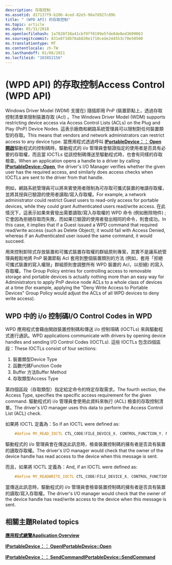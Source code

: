```yaml
---
description: 存取控制
ms.assetid: d17137f9-b206-4ced-82e5-96a7d927c89b
title: " (WPD API) 的存取控制"
ms.topic: article
ms.date: 05/31/2018
ms.openlocfilehash: 1a7820f38a41cbf9ff0199e5fde8de8ed3609063
ms.sourcegitcommit: 831e8f3db78ab820e1710cede244553c70e50500
ms.translationtype: MT
ms.contentlocale: zh-TW
ms.lasthandoff: 01/08/2021
ms.locfileid: "103852156"
---
```

# <a name="access-control-wpd-api"></a><span data-ttu-id="cceaf-103"> (WPD API) 的存取控制</span><span class="sxs-lookup"><span data-stu-id="cceaf-103">Access Control (WPD API)</span></span>

<span data-ttu-id="cceaf-104">Windows Driver Model (WDM) 支援在) 隨插即用 PnP (裝置節點上，透過存取控制清單來限制裝置存取 (Acl) 。</span><span class="sxs-lookup"><span data-stu-id="cceaf-104">The Windows Driver Model (WDM) supports restricting device access via Access Control Lists (ACLs) on the Plug and Play (PnP) Device Nodes.</span></span> <span data-ttu-id="cceaf-105">這表示廠商和網路系統管理員可以限制對任何裝置類型的存取。</span><span class="sxs-lookup"><span data-stu-id="cceaf-105">This means that vendors and network administrators can restrict access to any device type.</span></span> <span data-ttu-id="cceaf-106">當應用程式透過呼叫 [**IPortableDevice：： Open 開啟**](/windows/desktop/api/PortableDeviceApi/nf-portabledeviceapi-iportabledevice-open)驅動程式的控制碼時，驅動程式的 i/o 管理員會驗證指定的使用者是否具有必要的存取權，而且當 IOCTLs 從該控制碼傳送至驅動程式時，也會有同樣的存取檢查。</span><span class="sxs-lookup"><span data-stu-id="cceaf-106">When an application opens a handle to a driver by calling [**IPortableDevice::Open**](/windows/desktop/api/PortableDeviceApi/nf-portabledeviceapi-iportabledevice-open), the driver's I/O Manager verifies whether the given user has the required access, and similarly does access checks when IOCTLs are sent to the driver from that handle.</span></span>

<span data-ttu-id="cceaf-107">例如，網路系統管理員可以將來賓使用者限制為可存取可攜式裝置的唯讀存取權，並將其授與已驗證的使用者讀取/寫入存取權。</span><span class="sxs-lookup"><span data-stu-id="cceaf-107">For example, a network administrator could restrict Guest users to read-only access for portable devices, while they could grant Authenticated users read/write access.</span></span> <span data-ttu-id="cceaf-108">在此情況下，這表示如果來賓發出需要讀取/寫入存取權的 WPD 命令 (例如刪除物件) ;它會因為拒絕存取而失敗，而如果已驗證的使用者發出相同的命令，則會成功。</span><span class="sxs-lookup"><span data-stu-id="cceaf-108">In this case, it implies that if a Guest issued a WPD command that required read/write access (such as Delete Object); it would fail with Access Denied, whereas if an Authenticated user issued the same command, it would succeed.</span></span>

<span data-ttu-id="cceaf-109">用來控制卸除式存放裝置和可攜式裝置存取權的群組原則專案，其實不是讓系統管理員輕鬆地將 PnP 裝置節點 Acl 套用到整個裝置類別的方法 (例如，套用「拒絕可攜式裝置的寫入權限」群組原則會調整所有 WPD 裝置的 Acl，以拒絕) 的寫入存取權。</span><span class="sxs-lookup"><span data-stu-id="cceaf-109">The Group Policy entries for controlling access to removable storage and portable devices is actually nothing more than an easy way for Administrators to apply PnP device node ACLs to a whole class of devices at a time (for example, applying the "Deny Write Access to Portable Devices" Group Policy would adjust the ACLs of all WPD devices to deny write access).</span></span>

## <a name="io-control-codes-in-wpd"></a><span data-ttu-id="cceaf-110">WPD 中的 i/o 控制碼</span><span class="sxs-lookup"><span data-stu-id="cceaf-110">I/O Control Codes in WPD</span></span>

<span data-ttu-id="cceaf-111">WPD 應用程式會藉由開啟裝置控制碼和傳送 i/o 控制項碼 (IOCTLs) 來與驅動程式進行通訊。</span><span class="sxs-lookup"><span data-stu-id="cceaf-111">WPD applications communicate with drivers by opening device handles and sending I/O Control Codes (IOCTLs).</span></span> <span data-ttu-id="cceaf-112">這些 IOCTLs 包含四個區段：</span><span class="sxs-lookup"><span data-stu-id="cceaf-112">These IOCTLs consist of four sections:</span></span>

1.  <span data-ttu-id="cceaf-113">裝置類型</span><span class="sxs-lookup"><span data-stu-id="cceaf-113">Device Type</span></span>
2.  <span data-ttu-id="cceaf-114">函數代碼</span><span class="sxs-lookup"><span data-stu-id="cceaf-114">Function Code</span></span>
3.  <span data-ttu-id="cceaf-115">Buffer 方法</span><span class="sxs-lookup"><span data-stu-id="cceaf-115">Buffer Method</span></span>
4.  <span data-ttu-id="cceaf-116">存取類型</span><span class="sxs-lookup"><span data-stu-id="cceaf-116">Access Type</span></span>

<span data-ttu-id="cceaf-117">第四個區段（存取類型）指定給定命令的特定存取需求。</span><span class="sxs-lookup"><span data-stu-id="cceaf-117">The fourth section, the Access Type, specifies the specific access requirement for the given command.</span></span> <span data-ttu-id="cceaf-118">驅動程式的 i/o 管理員會使用此資料來執行 (ACL) 檢查的存取控制清單。</span><span class="sxs-lookup"><span data-stu-id="cceaf-118">The driver's I/O manager uses this data to perform the Access Control List (ACL) check.</span></span>

<span data-ttu-id="cceaf-119">如果將 IOCTL 定義為：</span><span class="sxs-lookup"><span data-stu-id="cceaf-119">So if an IOCTL were defined as:</span></span>


```C++
    #define MY_READ_IOCTL CTL_CODE(FILE_DEVICE_X, CONTROL_FUNCTION_Y, METHOD_BUFFERED, FILE_READ_ACCESS)
```



<span data-ttu-id="cceaf-120">驅動程式的 i/o 管理員會在傳送此訊息時，檢查裝置控制碼的擁有者是否具有裝置的讀取存取權。</span><span class="sxs-lookup"><span data-stu-id="cceaf-120">The driver's I/O manager would check that the owner of the device handle has read access to the device when this message is sent.</span></span>

<span data-ttu-id="cceaf-121">而且，如果將 IOCTL 定義為：</span><span class="sxs-lookup"><span data-stu-id="cceaf-121">And, if an IOCTL were defined as:</span></span>


```C++
    #define MY_READWRITE_IOCTL CTL_CODE(FILE_DEVICE_X, CONTROL_FUNCTION_Z, METHOD_BUFFERED, (FILE_READ_ACCESS | FILE_WRITE_ACCESS))
```



<span data-ttu-id="cceaf-122">當傳送此訊息時，驅動程式的 i/o 管理員會檢查裝置控制碼的擁有者是否具有裝置的讀取/寫入存取權。</span><span class="sxs-lookup"><span data-stu-id="cceaf-122">The driver's I/O manager would check that the owner of the device handle has read/write access to the device when this message is sent.</span></span>

## <a name="related-topics"></a><span data-ttu-id="cceaf-123">相關主題</span><span class="sxs-lookup"><span data-stu-id="cceaf-123">Related topics</span></span>

<dl> <dt>

[<span data-ttu-id="cceaf-124">**應用程式總覽**</span><span class="sxs-lookup"><span data-stu-id="cceaf-124">**Application Overview**</span></span>](application-overview.md)
</dt> <dt>

[<span data-ttu-id="cceaf-125">**IPortableDevice：： Open**</span><span class="sxs-lookup"><span data-stu-id="cceaf-125">**IPortableDevice::Open**</span></span>](/windows/desktop/api/PortableDeviceApi/nf-portabledeviceapi-iportabledevice-open)
</dt> <dt>

[<span data-ttu-id="cceaf-126">**IPortableDevice：： SendCommand**</span><span class="sxs-lookup"><span data-stu-id="cceaf-126">**IPortableDevice::SendCommand**</span></span>](/windows/desktop/api/PortableDeviceApi/nf-portabledeviceapi-iportabledevice-sendcommand)
</dt> </dl>

 

 



